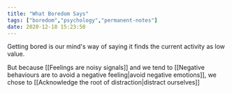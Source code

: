 ```yaml
---
title: "What Boredom Says"
tags: ["boredom","psychology","permanent-notes"]
date: 2020-12-18 15:23:50
---
```


Getting bored is our mind's way of saying it finds the current activity as low value.

But because [[Feelings are noisy signals]] and we tend to [[Negative behaviours are to avoid a negative feeling|avoid negative emotions]], we chose to [[Acknowledge the root of distraction|distract ourselves]]